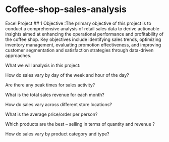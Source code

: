 # Coffee-shop-sales-analysis
Excel Project ## 1
Objective :The primary objective of this project is to conduct a comprehensive analysis of retail sales data to derive actionable insights aimed at enhancing the operational performance and profitability of the coffee shop. Key objectives include identifying sales trends, optimizing inventory management, evaluating promotion effectiveness, and improving customer segmentation and satisfaction strategies through data-driven approaches.

What we will analysis in this project:

How do sales vary by day of the week and hour of the day?

Are there any peak times for sales activity?

What is the total sales revenue for each month?

How do sales vary across different store locations?

What is the average price/order per person?

Which products are the best – selling in terms of quantity and revenue ?

How do sales vary by product category and type?

